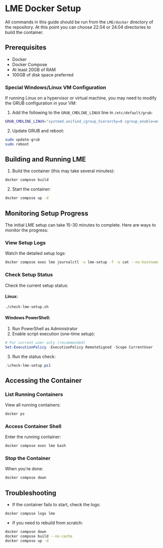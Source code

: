 # LME Docker Setup
All commands in this guide should be run from the `LME/docker` directory of the repository.
At this point you can choose 22.04 or 24.04 directories to build the container.

## Prerequisites

- Docker 
- Docker Compose
- At least 20GB of RAM 
- 100GB of disk space preferred

### Special Windows/Linux VM Configuration
If running Linux on a hypervisor or virtual machine, you may need to modify the GRUB configuration in your VM:

1. Add the following to the `GRUB_CMDLINE_LINUX` line in `/etc/default/grub`:
```bash
GRUB_CMDLINE_LINUX="systemd.unified_cgroup_hierarchy=0 cgroup_enable=memory swapaccount=1"
```

2. Update GRUB and reboot:
```bash
sudo update-grub
sudo reboot
```

## Building and Running LME

1. Build the container (this may take several minutes):
```bash
docker compose build
```

2. Start the container:
```bash
docker compose up -d
```

## Monitoring Setup Progress

The initial LME setup can take 15-30 minutes to complete. Here are ways to monitor the progress:

### View Setup Logs
Watch the detailed setup logs:
```bash
docker compose exec lme journalctl -u lme-setup -f -o cat --no-hostname
```

### Check Setup Status
Check the current setup status:

#### Linux:
```bash
./check-lme-setup.sh
```

#### Windows PowerShell:
1. Run PowerShell as Administrator
2. Enable script execution (one-time setup):
```powershell
# For current user only (recommended)
Set-ExecutionPolicy -ExecutionPolicy RemoteSigned -Scope CurrentUser
```
3. Run the status check:
```powershell
.\check-lme-setup.ps1
```

## Accessing the Container

### List Running Containers
View all running containers:
```bash
docker ps
```

### Access Container Shell
Enter the running container:
```bash
docker compose exec lme bash
```

### Stop the Container
When you're done:
```bash
docker compose down
```

## Troubleshooting

- If the container fails to start, check the logs:
```bash
docker compose logs lme
```

- If you need to rebuild from scratch:
```bash
docker compose down
docker compose build --no-cache
docker compose up -d
```

